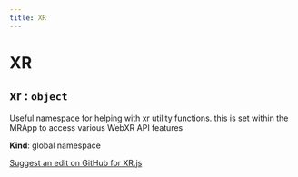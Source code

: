 ```yaml
---
title: XR
---
```

# XR

<a name="xr"></a>

## xr : <code>object</code>
Useful namespace for helping with xr utility functions.
this is set within the MRApp to access various WebXR API features

**Kind**: global namespace  
<div class='centered'><a href='https://github.com/volumetrics-io/mrjs/edit/main/src/utils/XR.js' target='_blank'>Suggest an edit on GitHub for XR.js</a></div>
